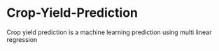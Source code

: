 # Crop-Yield-Prediction
Crop yield prediction is a machine learning prediction using multi linear regression
